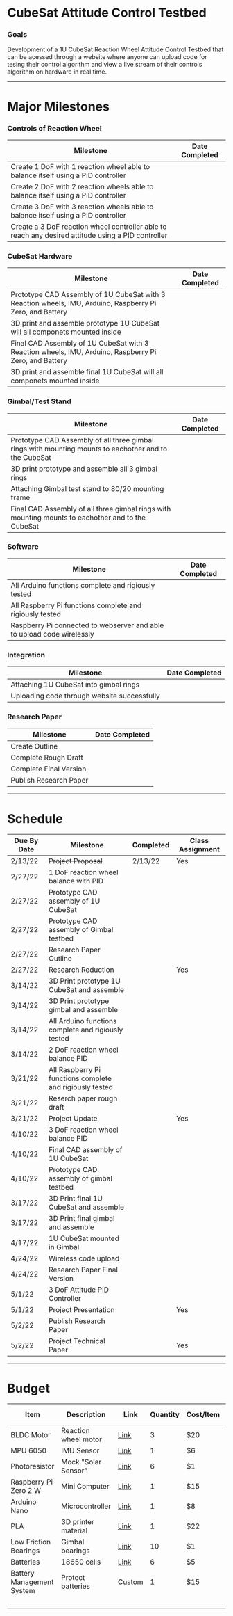 # CubeSat Attitude Control Testbed
### Goals
Development of a 1U CubeSat Reaction Wheel Attitude Control Testbed that can be acessed through a website where anyone can upload code for tesing their control algorithm and view a live stream of their controls algorithm on hardware in real time.

---

# Major Milestones
### Controls of Reaction Wheel
| Milestone | Date Completed |
| --- | ---
| Create 1 DoF with 1 reaction wheel able to balance itself using a PID controller |    
| Create 2 DoF with 2 reaction wheels able to balance itself using a PID controller |    
| Create 3 DoF with 3 reaction wheels able to balance itself using a PID controller |   
| Create a 3 DoF reaction wheel controller able to reach any desired attitude using a PID controller |

### CubeSat Hardware
| Milestone | Date Completed |
| --- | ---
| Prototype CAD Assembly of 1U CubeSat with 3 Reaction wheels, IMU, Arduino, Raspberry Pi Zero, and Battery |    
| 3D print and assemble prototype 1U CubeSat will all componets mounted inside |
| Final CAD Assembly of 1U CubeSat with 3 Reaction wheels, IMU, Arduino, Raspberry Pi Zero, and Battery |
| 3D print and assemble final 1U CubeSat will all componets mounted inside |    

### Gimbal/Test Stand
| Milestone | Date Completed |
| --- | --- 
| Prototype CAD Assembly of all three gimbal rings with mounting mounts to eachother and to the CubeSat |    
| 3D print prototype and assemble all 3 gimbal rings |   
| Attaching Gimbal test stand to 80/20 mounting frame |
| Final CAD Assembly of all three gimbal rings with mounting mounts to eachother and to the CubeSat |  

### Software
| Milestone | Date Completed |
| --- | --- 
| All Arduino functions complete and rigiously tested |
| All Raspberry Pi functions complete and rigiously tested |   
| Raspberry Pi connected to webserver and able to upload code wirelessly |


### Integration 
| Milestone | Date Completed |
| --- | ---
| Attaching 1U CubeSat into gimbal rings  |
| Uploading code through website successfully  |

### Research Paper 
| Milestone | Date Completed |
| --- | ---
| Create Outline |
| Complete Rough Draft |
| Complete Final Version |
| Publish Research Paper |
 


---

# Schedule
| Due By Date | Milestone | Completed | Class Assignment
--- | --- | --- | ---
| 2/13/22 | ~~Project Proposal~~ | 2/13/22 | Yes
| 2/27/22 | 1 DoF reaction wheel balance with PID |   |
| 2/27/22 | Prototype CAD assembly of 1U CubeSat |   |
| 2/27/22 | Prototype CAD assembly of Gimbal testbed |   |
| 2/27/22 | Research Paper Outline | 
| 2/27/22 | Research Reduction |   | Yes
| 3/14/22 | 3D Print prototype 1U CubeSat and assemble  |    | 
| 3/14/22 | 3D Print prototype gimbal and assemble  |    |
| 3/14/22 | All Arduino functions complete and rigiously tested  |    |
| 3/14/22 | 2 DoF reaction wheel balance PID  |    |
| 3/21/22 | All Raspberry Pi functions complete and rigiously tested |    |
| 3/21/22 | Reserch paper rough draft |    |
| 3/21/22 | Project Update |    | Yes
| 4/10/22 | 3 DoF reaction wheel balance PID|    |
| 4/10/22 | Final CAD assembly of 1U CubeSat  |    |
| 4/10/22 | Prototype CAD assembly of gimbal testbed |    |
| 3/17/22 | 3D Print final 1U CubeSat and assemble  |    | 
| 3/17/22 | 3D Print final gimbal and assemble  |    |
| 4/17/22 | 1U CubeSat mounted in Gimbal |    |
| 4/24/22 | Wireless code upload |    |
| 4/24/22 | Research Paper Final Version |    |
| 5/1/22 | 3 DoF Attitude PID Controller |   | 
| 5/1/22 | Project Presentation |   | Yes
| 5/2/22 | Publish Research Paper |   | 
| 5/2/22 | Project Technical Paper |   | Yes

---

# Budget
| Item | Description | Link | Quantity | Cost/Item | Total Cost
--- | --- | --- | --- | --- | ---
| BLDC Motor | Reaction wheel motor | [Link](https://www.ebay.com/itm/264321073124) | 3 | $20 | $60
| MPU 6050 | IMU Sensor | [Link](https://www.amazon.com/HiLetgo-MPU-6050-Accelerometer-Gyroscope-Converter/dp/B01DK83ZYQ?th=1) | 1 | $6 | $6
| Photoresistor | Mock "Solar Sensor" | [Link](https://www.adafruit.com/product/161) | 6 | $1 | $6
| Raspberry Pi Zero 2 W | Mini Computer | [Link](https://www.canakit.com/raspberry-pi-zero-2-w.html) | 1 | $15 | $15
| Arduino Nano | Microcontroller | [Link](https://www.amazon.com/ELEGOO-Arduino-ATmega328P-Without-Compatible/dp/B0713XK923) | 1 | $8 | $8
| PLA | 3D printer material | [Link](https://www.amazon.com/HATCHBOX-3D-Filament-Dimensional-Accuracy/dp/B00J0ECR5I/ref=sr_1_6?crid=22M7AM47VNUVS&keywords=pla&qid=1644781036&sprefix=pla%2Caps%2C127&sr=8-6) | 1 | $22 | $22
| Low Friction Bearings | Gimbal bearings | [Link](https://www.amazon.com/s?k=Low+Friction+Bearings&rh=n%3A16410991&ref=nb_sb_noss) | 10 | $1 | $10
| Batteries | 18650 cells | [Link](https://www.18650batterystore.com/) | 6 | $5 | $30
| Battery Management System | Protect batteries | Custom | 1 | $15 | $15
| | | | | | $172